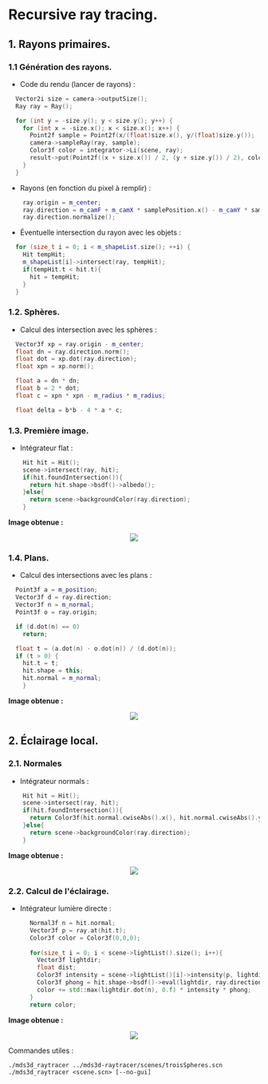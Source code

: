 # Recursive ray tracing. 

## 1. Rayons primaires.

### 1.1 Génération des rayons. 

- Code du rendu (lancer de rayons) : 

```cpp
  Vector2i size = camera->outputSize();
  Ray ray = Ray();

  for (int y = -size.y(); y < size.y(); y++) {
    for (int x = -size.x(); x < size.x(); x++) {
      Point2f sample = Point2f(x/(float)size.x(), y/(float)size.y());
      camera->sampleRay(ray, sample);
      Color3f color = integrator->Li(scene, ray);
      result->put(Point2f((x + size.x()) / 2, (y + size.y()) / 2), color);
    }
  }
```

- Rayons (en fonction du pixel à remplir) : 

```cpp
    ray.origin = m_center;
    ray.direction = m_camF + m_camX * samplePosition.x() - m_camY * samplePosition.y();
    ray.direction.normalize();
```

- Éventuelle intersection du rayon avec les objets : 

```cpp
  for (size_t i = 0; i < m_shapeList.size(); ++i) {
    Hit tempHit;
    m_shapeList[i]->intersect(ray, tempHit);
    if(tempHit.t < hit.t){
      hit = tempHit;
    }
  }
```

### 1.2. Sphères. 

- Calcul des intersection avec les sphères : 

```cpp
  Vector3f xp = ray.origin - m_center;
  float dn = ray.direction.norm();
  float dot = xp.dot(ray.direction);
  float xpn = xp.norm();

  float a = dn * dn;
  float b = 2 * dot;
  float c = xpn * xpn - m_radius * m_radius;

  float delta = b*b - 4 * a * c;
```

### 1.3. Première image. 

- Intégrateur flat : 

```cpp
    Hit hit = Hit();
    scene->intersect(ray, hit);
    if(hit.foundIntersection()){
      return hit.shape->bsdf()->albedo(); 
    }else{
      return scene->backgroundColor(ray.direction);
    }
```
**Image obtenue :**

<p align="center">
    <img src="troisSpheres_flat.png" float="auto">
</p>

### 1.4. Plans. 

- Calcul des intersections avec les plans : 

```cpp
  Point3f a = m_position;
  Vector3f d = ray.direction;
  Vector3f n = m_normal;
  Point3f o = ray.origin;

  if (d.dot(n) == 0) 
    return;

  float t = (a.dot(n) - o.dot(n)) / (d.dot(n));
  if (t > 0) {
    hit.t = t;
    hit.shape = this;
    hit.normal = m_normal;
    }
```

**Image obtenue :**

<p align="center">
    <img src="petanque_flat.png" float="auto">
</p>

## 2. Éclairage local. 

### 2.1. Normales 

- Intégrateur normals : 

```cpp
    Hit hit = Hit();
    scene->intersect(ray, hit);
    if(hit.foundIntersection()){
      return Color3f(hit.normal.cwiseAbs().x(), hit.normal.cwiseAbs().y(), hit.normal.cwiseAbs().z());
    }else{ 
      return scene->backgroundColor(ray.direction);
    }
```

**Image obtenue :**

<p align="center">
    <img src="troisSpheres_normal.png" float="auto">
</p>

### 2.2. Calcul de l'éclairage. 

- Intégrateur lumière directe : 

```cpp
      Normal3f n = hit.normal;
      Vector3f p = ray.at(hit.t);
      Color3f color = Color3f(0,0,0);
      
      for(size_t i = 0; i < scene->lightList().size(); i++){
        Vector3f lightdir;
        float dist;
        Color3f intensity = scene->lightList()[i]->intensity(p, lightdir, dist);
        Color3f phong = hit.shape->bsdf()->eval(lightdir, ray.direction, n); 
        color += std::max(lightdir.dot(n), 0.f) * intensity * phong;
      }
      return color;
```

**Image obtenue :**

<p align="center">
    <img src="troisSpheres_direct.png" float="auto">
</p>

Commandes utiles : 

```./mds3d_raytracer ../mds3d-raytracer/scenes/troisSpheres.scn```
```./mds3d_raytracer <scene.scn> [--no-gui]```
